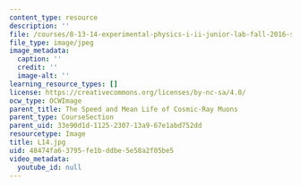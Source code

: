 ```yaml
---
content_type: resource
description: ''
file: /courses/8-13-14-experimental-physics-i-ii-junior-lab-fall-2016-spring-2017/48474fa63795fe1bddbe5e58a2f05be5_L14.jpg
file_type: image/jpeg
image_metadata:
  caption: ''
  credit: ''
  image-alt: ''
learning_resource_types: []
license: https://creativecommons.org/licenses/by-nc-sa/4.0/
ocw_type: OCWImage
parent_title: The Speed and Mean Life of Cosmic-Ray Muons
parent_type: CourseSection
parent_uid: 33e90d1d-1125-2307-13a9-67e1abd752dd
resourcetype: Image
title: L14.jpg
uid: 48474fa6-3795-fe1b-ddbe-5e58a2f05be5
video_metadata:
  youtube_id: null
---
```

